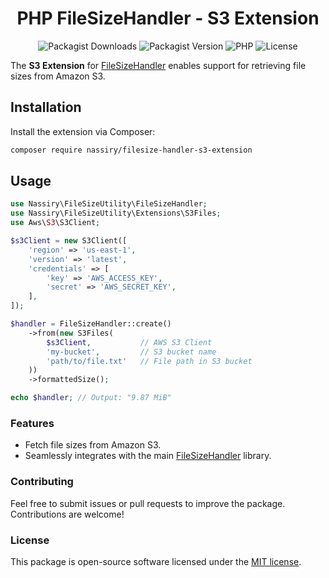 <div align="center">

# PHP FileSizeHandler - S3 Extension

![Packagist Downloads](https://img.shields.io/packagist/dt/nassiry/filesize-handler-s3-extension)
![Packagist Version](https://img.shields.io/packagist/v/nassiry/filesize-handler-s3-extension)
![PHP](https://img.shields.io/badge/PHP-%5E8.0-blue)
![License](https://img.shields.io/github/license/nassiry/filesize-handler-s3-extension)

</div>


The **S3 Extension** for [FileSizeHandler](https://github.com/nassiry/filesize-handler) enables support for retrieving file sizes from Amazon S3.

## Installation

Install the extension via Composer:

```bash
composer require nassiry/filesize-handler-s3-extension
```
## Usage
```php
use Nassiry\FileSizeUtility\FileSizeHandler;
use Nassiry\FileSizeUtility\Extensions\S3Files;
use Aws\S3\S3Client;

$s3Client = new S3Client([
    'region' => 'us-east-1',
    'version' => 'latest',
    'credentials' => [
        'key' => 'AWS_ACCESS_KEY',
        'secret' => 'AWS_SECRET_KEY',
    ],
]);

$handler = FileSizeHandler::create()
    ->from(new S3Files(
        $s3Client,           // AWS S3 Client
        'my-bucket',         // S3 bucket name
        'path/to/file.txt'   // File path in S3 bucket
    ))
    ->formattedSize();

echo $handler; // Output: "9.87 MiB"
```
### Features
- Fetch file sizes from Amazon S3.
- Seamlessly integrates with the main [FileSizeHandler](https://github.com/nassiry/filesize-handler) library.

### Contributing
Feel free to submit issues or pull requests to improve the package. Contributions are welcome!

### License
This package is open-source software licensed under the [MIT license](LICENSE).
